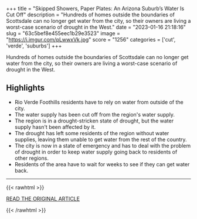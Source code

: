 +++
title = "Skipped Showers, Paper Plates: An Arizona Suburb’s Water Is Cut Off"
description = "Hundreds of homes outside the boundaries of Scottsdale can no longer get water from the city, so their owners are living a worst-case scenario of drought in the West."
date = "2023-01-16 21:18:16"
slug = "63c5bef8e455eec1b29e3523"
image = "https://i.imgur.com/pLwwxVk.jpg"
score = "1256"
categories = ['cut', 'verde', 'suburbs']
+++

Hundreds of homes outside the boundaries of Scottsdale can no longer get water from the city, so their owners are living a worst-case scenario of drought in the West.

## Highlights

- Rio Verde Foothills residents have to rely on water from outside of the city.
- The water supply has been cut off from the region's water supply.
- The region is in a drought-stricken state of drought, but the water supply hasn't been affected by it.
- The drought has left some residents of the region without water supplies, leaving them unable to get water from the rest of the country.
- The city is now in a state of emergency and has to deal with the problem of drought in order to keep water supply going back to residents of other regions.
- Residents of the area have to wait for weeks to see if they can get water back.

---

{{< rawhtml >}}
  <p class="article-category">
    <a target="_blank" href="https://www.nytimes.com/2023/01/16/us/arizona-water-rio-verde-scottsdale.html?unlocked_article_code=aSNgc04rgHCSYER0H1mNppo5LRaPlIfacSHXjUQOpIpxjghtF3a-15lYnJvnLNiyd5djxOTrw6dyIRgY7hIR2t_Q9datlmwuhEqmP2n21Zipk2lyY5uOs2BAzPfDSGA7l1U24sMfmpCJJfd98EXv2NVKL8JoJu7YBFvHSdEDAHs0T9A03wR4v35dGUlZ83vQsgkDynYqEYrFHXG60jUeNp3EUe8zmwGx0g68HqdEtErs1xElO0c1_VHDjWeru63RsTbAE3eOdgeuDD-xOEHKyo4__0s065AxBDHIpu-NK2hpNDpSOnkJCZQ0G6QRXAli87tPiRplwANgh_-oclWq0lKH9A0nXw4&amp;smid=re-share">READ THE ORIGINAL ARTICLE</a>
  </p>
{{< /rawhtml >}}
